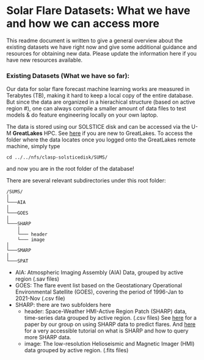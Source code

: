 # Solar Flare Datasets: What we have and how we can access more

This readme document is written to give a general overview about the existing datasets we have right now and give some additional guidance and resources for obtaining new data. Please update the information here if you have new resources available.

### Existing Datasets (What we have so far):

Our data for solar flare forecast machine learning works are measured in Terabytes (TB), making it hard to keep a local copy of the entire database. But since the data are organized in a hierachical structure (based on active region #), one can always compile a smaller amount of data files to test models & do feature engineering locally on your own laptop.

The data is stored using our SOLSTICE disk and can be accessed via the U-M **GreatLakes** HPC. See [here](https://arc.umich.edu/greatlakes/user-guide/) if you are new to GreatLakes. To access the folder where the data locates once you logged onto the GreatLakes remote machine, simply type 
```
cd ../../nfs/clasp-solsticedisk/SUMS/
```
and now you are in the root folder of the database!

There are several relevant subdirectories under this root folder:
```
/SUMS/
│       
└───AIA 
│
└───GOES
│
└───SHARP
    │
    └─── header
    └─── image
│
└───SMARP
│
└───SPAT
```

* AIA: Atmospheric Imaging Assembly (AIA) Data, grouped by active region (.sav files)
* GOES: The flare event list based on the Geostationary Operational Environmental Satellite (GOES), covering the period of 1996-Jan to 2021-Nov (.csv file)
* SHARP: there are two subfolders here
    * header: Space-Weather HMI-Active Region Patch (SHARP) data, time-series data grouped by active region. (.csv files) See [here](https://agupubs.onlinelibrary.wiley.com/doi/full/10.1029/2019SW002214) for a paper by our group on using SHARP data to predict flares. And [here](http://jsoc.stanford.edu/doc/data/hmi/sharp/sharp.htm) for a very accessible tutorial on what is SHARP and how to query more SHARP data.
    * image: The low-resolution Helioseismic and Magnetic Imager (HMI) data grouped by active region. (.fits files)
     

     
